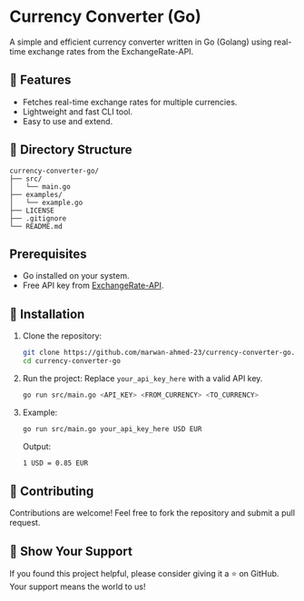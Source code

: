 # Currency Converter (Go)

A simple and efficient currency converter written in Go (Golang) using real-time exchange rates from the ExchangeRate-API.

## 🚀 Features
- Fetches real-time exchange rates for multiple currencies.
- Lightweight and fast CLI tool.
- Easy to use and extend.

## 📂 Directory Structure
```plaintext
currency-converter-go/
├── src/
│   └── main.go
├── examples/
│   └── example.go
├── LICENSE
├── .gitignore
└── README.md
```

## Prerequisites
- Go installed on your system.
- Free API key from [ExchangeRate-API](https://www.exchangerate-api.com).

## 🔧 Installation
1. Clone the repository:

    ```bash
    git clone https://github.com/marwan-ahmed-23/currency-converter-go.git
    cd currency-converter-go
    ```

2. Run the project: Replace `your_api_key_here` with a valid API key.

    ```bash
    go run src/main.go <API_KEY> <FROM_CURRENCY> <TO_CURRENCY>
    ```

3. Example:

    ```bash
    go run src/main.go your_api_key_here USD EUR
    ```

    Output:

    ```bash
    1 USD = 0.85 EUR
    ```

## 🤝 Contributing
Contributions are welcome! Feel free to fork the repository and submit a pull request.

## 🌟 Show Your Support
If you found this project helpful, please consider giving it a ⭐ on GitHub. Your support means the world to us!
